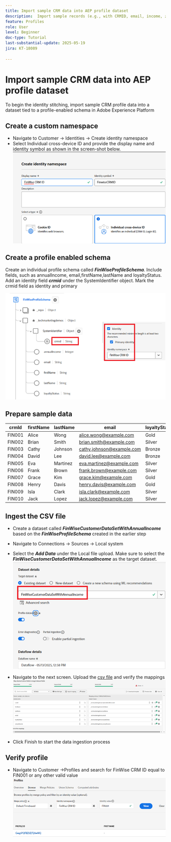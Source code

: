 ```yaml
---
title: Import sample CRM data into AEP profile dataset
description:  Import sample records (e.g., with CRMID, email, income, zip code) to validate whether AEP can correctly stitch those profiles with anonymous web visitors based on shared identifiers like ECID.
feature: Profiles
role: User
level: Beginner
doc-type: Tutorial
last-substantial-update: 2025-05-19
jira: KT-18089

---
```

# Import sample CRM data into AEP profile dataset

To begin the identity stitching, import sample CRM profile data into a dataset tied to a profile-enabled schema in Adobe Experience Platform

## Create a custom namespace

* Navigate to Customer -> Identities -> Create identity namespace
* Select Individual cross-device ID and provide the display name and identity symbol as shown in the screen-shot below.
![custom-namespace](assets/custom-namespace.png)

## Create a profile enabled schema

Create an individual profile schema called **_FinWiseProfileSchema_**. Include fields, such as annualIncome, email,firstName,lastName and loyaltyStatus.
Add an identity field **_crmid_** under the SystemIdentifier object. Mark the crmid field as identity and primary


![profile-schema](assets/finwise-profile-schema.png)

## Prepare sample data

| crmId  | firstName | lastName | email                     | loyaltyStatus | annualIncome |
|--------|-----------|----------|---------------------------|---------------|--------------|
| FIN001 | Alice     | Wong     | alice.wong@example.com    | Gold          | 336104       |
| FIN002 | Brian     | Smith    | brian.smith@example.com   | Silver        | 191065       |
| FIN003 | Cathy     | Johnson  | cathy.johnson@example.com | Bronze        | 117015       |
| FIN004 | David     | Lee      | david.lee@example.com     | Bronze        | 61869        |
| FIN005 | Eva       | Martinez | eva.martinez@example.com  | Silver        | 191371       |
| FIN006 | Frank     | Brown    | frank.brown@example.com   | Silver        | 196132       |
| FIN007 | Grace     | Kim      | grace.kim@example.com     | Gold          | 309851       |
| FIN008 | Henry     | Davis    | henry.davis@example.com   | Gold          | 318378       |
| FIN009 | Isla      | Clark    | isla.clark@example.com    | Silver        | 181776       |
| FIN010 | Jack      | Lopez    | jack.lopez@example.com    | Silver        | 186643       |

## Ingest the CSV file

* Create a dataset called **_FinWiseCustomerDataSetWithAnnualIncome_** based on the **_FinWiseProfileSchema_** created in the earlier step

* Navigate to Connections -> Sources -> Local system
* Select the **_Add Data_** under the Local file upload. Make sure to select the _**FinWiseCustomerDataSetWithAnnualIncome**_ as the target dataset.
![ingest-csv](assets/ingest-csv-into-dataset.png)
* Navigate to the next screen. Upload the [csv file](assets/sample_crm_data.csv) and verify the mappings 
![mappings](assets/mappings.png)

* Click Finish to start the data ingestion process

## Verify profile

* Navigate to Customer ->Profiles and search for FinWise CRM ID equal to FIN001 or any other valid value
![verify-profile](assets/verify-profiles.png)
